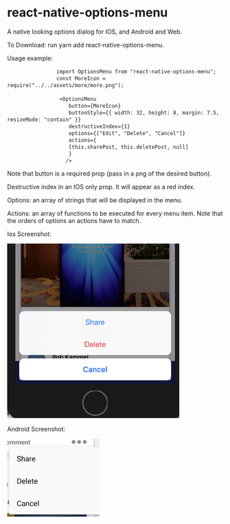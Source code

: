 # react-native-options-menu
A native looking options dialog for IOS, and Android and Web.

To Download: run yarn add react-native-options-menu.

Usage example: 

                    import OptionsMenu from "react-native-options-menu";
                    const MoreIcon = require("../../assets/more/more.png");

                     <OptionsMenu
                        button={MoreIcon}
                        buttonStyle={{ width: 32, height: 8, margin: 7.5, resizeMode: "contain" }}
                        destructiveIndex={1}
                        options={["Edit", "Delete", "Cancel"]}
                        actions={
                        [this.sharePost, this.deletePost, null]
                        }
                       />
                           
                           
Note that button is a required prop (pass in a png of the desired button).

Destructive index in an IOS only prop. It will appear as a red index. 

Options: an array of strings that will be displayed in the menu.

Actions: an array of functions to be executed for every menu item. Note that the orders of options an actions have to match.


Ios Screenshot: 

![Screenshot](ios_screenshot.png)

Android Screenshot:

![Screenshot](android_screenshot.png)

